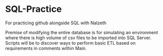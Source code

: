 # SQL-Practice
For practicing github alongside SQL with Nalzeth

Premise of modifying the entire database is for simulating an environment where there is high volume of csv files to be imported into SQL Server.
Scripts will be to discover ways to perform basic ETL based on requirements in comments within Main.
